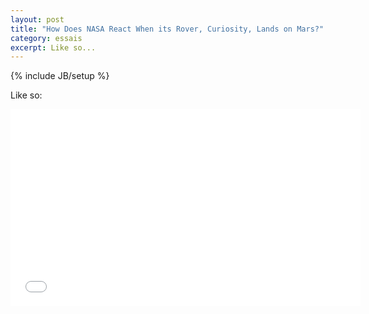 ```yaml
---
layout: post
title: "How Does NASA React When its Rover, Curiosity, Lands on Mars?"
category: essais
excerpt: Like so...
---
```

{% include JB/setup %}

Like so:

<iframe width="560" height="315" src="//www.youtube.com/embed/EEZgw43GCQ8" frameborder="0" allowfullscreen> </iframe>
